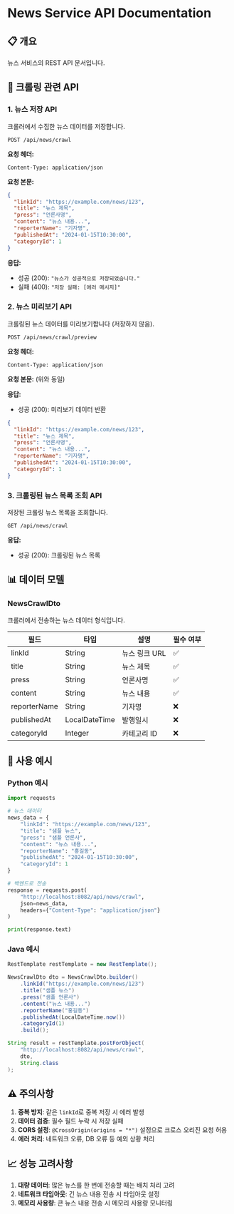 # News Service API Documentation

## 📋 개요
뉴스 서비스의 REST API 문서입니다.

## 🔗 크롤링 관련 API

### 1. 뉴스 저장 API
크롤러에서 수집한 뉴스 데이터를 저장합니다.

```
POST /api/news/crawl
```

**요청 헤더:**
```
Content-Type: application/json
```

**요청 본문:**
```json
{
  "linkId": "https://example.com/news/123",
  "title": "뉴스 제목",
  "press": "언론사명",
  "content": "뉴스 내용...",
  "reporterName": "기자명",
  "publishedAt": "2024-01-15T10:30:00",
  "categoryId": 1
}
```

**응답:**
- 성공 (200): `"뉴스가 성공적으로 저장되었습니다."`
- 실패 (400): `"저장 실패: [에러 메시지]"`

### 2. 뉴스 미리보기 API
크롤링된 뉴스 데이터를 미리보기합니다 (저장하지 않음).

```
POST /api/news/crawl/preview
```

**요청 헤더:**
```
Content-Type: application/json
```

**요청 본문:** (위와 동일)

**응답:**
- 성공 (200): 미리보기 데이터 반환
```json
{
  "linkId": "https://example.com/news/123",
  "title": "뉴스 제목",
  "press": "언론사명",
  "content": "뉴스 내용...",
  "reporterName": "기자명",
  "publishedAt": "2024-01-15T10:30:00",
  "categoryId": 1
}
```

### 3. 크롤링된 뉴스 목록 조회 API
저장된 크롤링 뉴스 목록을 조회합니다.

```
GET /api/news/crawl
```

**응답:**
- 성공 (200): 크롤링된 뉴스 목록

## 📊 데이터 모델

### NewsCrawlDto
크롤러에서 전송하는 뉴스 데이터 형식입니다.

| 필드 | 타입 | 설명 | 필수 여부 |
|------|------|------|-----------|
| linkId | String | 뉴스 링크 URL | ✅ |
| title | String | 뉴스 제목 | ✅ |
| press | String | 언론사명 | ✅ |
| content | String | 뉴스 내용 | ✅ |
| reporterName | String | 기자명 | ❌ |
| publishedAt | LocalDateTime | 발행일시 | ❌ |
| categoryId | Integer | 카테고리 ID | ❌ |

## 🔧 사용 예시

### Python 예시
```python
import requests

# 뉴스 데이터
news_data = {
    "linkId": "https://example.com/news/123",
    "title": "샘플 뉴스",
    "press": "샘플 언론사",
    "content": "뉴스 내용...",
    "reporterName": "홍길동",
    "publishedAt": "2024-01-15T10:30:00",
    "categoryId": 1
}

# 백엔드로 전송
response = requests.post(
    "http://localhost:8082/api/news/crawl",
    json=news_data,
    headers={"Content-Type": "application/json"}
)

print(response.text)
```

### Java 예시
```java
RestTemplate restTemplate = new RestTemplate();

NewsCrawlDto dto = NewsCrawlDto.builder()
    .linkId("https://example.com/news/123")
    .title("샘플 뉴스")
    .press("샘플 언론사")
    .content("뉴스 내용...")
    .reporterName("홍길동")
    .publishedAt(LocalDateTime.now())
    .categoryId(1)
    .build();

String result = restTemplate.postForObject(
    "http://localhost:8082/api/news/crawl",
    dto,
    String.class
);
```

## ⚠️ 주의사항

1. **중복 방지**: 같은 `linkId`로 중복 저장 시 에러 발생
2. **데이터 검증**: 필수 필드 누락 시 저장 실패
3. **CORS 설정**: `@CrossOrigin(origins = "*")` 설정으로 크로스 오리진 요청 허용
4. **에러 처리**: 네트워크 오류, DB 오류 등 예외 상황 처리

## 📈 성능 고려사항

1. **대량 데이터**: 많은 뉴스를 한 번에 전송할 때는 배치 처리 고려
2. **네트워크 타임아웃**: 긴 뉴스 내용 전송 시 타임아웃 설정
3. **메모리 사용량**: 큰 뉴스 내용 전송 시 메모리 사용량 모니터링 